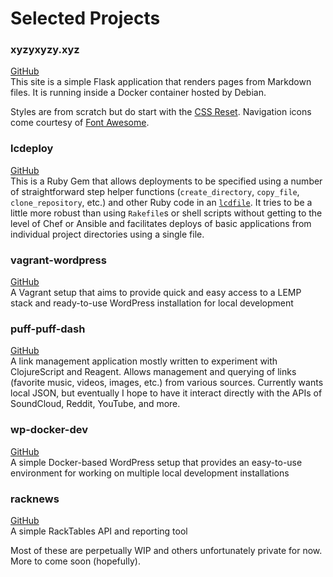 # Selected Projects

### xyzyxyzy.xyz

[GitHub](https://github.com/axocomm/xyzy-site)<br>
This site is a simple Flask application that renders pages from Markdown files.
It is running inside a Docker container hosted by Debian.

Styles are from scratch but do start with the
[CSS Reset](http://meyerweb.com/eric/tools/css/reset/). Navigation icons
come courtesy of [Font Awesome](http://fortawesome.github.io/Font-Awesome/).

### lcdeploy

[GitHub](https://github.com/axocomm/lcdeploy)<br>
This is a Ruby Gem that allows deployments to
be specified using a number of straightforward step helper functions
(`create_directory`, `copy_file`, `clone_repository`, etc.) and other
Ruby code in an [`lcdfile`](https://github.com/axocomm/xyzy-site/blob/master/lcdfile).
It tries to be a little more robust than using `Rakefile`s or shell
scripts without getting to the level of Chef or Ansible and
facilitates deploys of basic applications from individual project
directories using a single file.

### vagrant-wordpress

[GitHub](https://github.com/axocomm/vagrant-wordpress)<br>
A Vagrant setup that aims to provide quick and easy access to a LEMP stack and
ready-to-use WordPress installation for local development

### puff-puff-dash

[GitHub](https://github.com/axocomm/puff-puff-dash)<br>
A link management application mostly written to experiment with
ClojureScript and Reagent. Allows management and querying of links
(favorite music, videos, images, etc.) from various sources.
Currently wants local JSON, but eventually I hope to have it interact
directly with the APIs of SoundCloud, Reddit, YouTube, and more.

### wp-docker-dev

[GitHub](https://github.com/axocomm/wp-docker-dev)<br>
A simple Docker-based WordPress setup that provides an easy-to-use environment for
working on multiple local development installations

### racknews

[GitHub](https://github.com/axocomm/racknews2)<br>
A simple RackTables API and reporting tool

Most of these are perpetually WIP and others unfortunately private for
now. More to come soon (hopefully).
